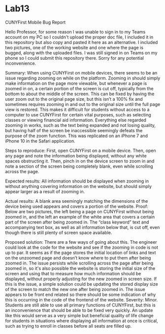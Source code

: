 # Lab13

CUNYFirst Mobile Bug Report

Hello Professor, for some reason I was unable to sign in to my Teams account on my PC so I couldn't upload the proper doc file, I included it in this repository but also copy and pasted it here as an alternative. I included two pictures, one of the working website and one where the page is bugged, along with the uploaded files. I was still signed in on Teams on my phone so I could submit this repository there. Sorry for any potential inconvenience. 

Summary: When using CUNYFirst on mobile devices, there seems to be an issue regarding zooming on while on the platform. Zooming in should simply make information on the page more viewable, but whenever a page is zoomed in on, a certain portion of the screen is cut off, typically from the bottom to about the middle of the screen. This can be fixed by having the user zoom out to the original page size, but this isn’t a 100% fix and sometimes requires zooming in and out to the original size until the full page view is restored. This makes it difficult for students without access to a computer to use CUNYFirst for certain vital purposes, such as selecting classes or viewing financial aid information. Everything else regarded zooming in works, such as the text being expanded and not losing quality, but having half of the screen be inaccessible seemingly defeats the purpose of the zoom function. This was replicated on an iPhone 7 and iPhone 10 in the Safari application.

Steps to reproduce: First, open CUNYFirst on a mobile device. Then, open any page and note the information being displayed, without any white spaces obstructing it. Then, pinch in on the device screen to zoom in and note a section of the screen being completely blank, even while scrolling across the page.

Expected results: All information should be displayed when zooming in without anything covering information on the website, but should simply appear larger as a result of zooming in.

Actual results: A blank area seemingly matching the dimensions of the device being used appears and covers a portion of the website.
Proof: Below are two pictures, the left being a page on CUNYFirst without being zoomed in, and the left an example of the white area that covers a certain part of the screen after being zoomed in. The “class keyword” text and accompanying text box, as well as all information below that, is cut off, even though there is still plenty of screen space available.

Proposed solution: There are a few ways of going about this. The engineer could look at the code for the website and see if the zooming in code is not up to par. It seems as if the page stores the initial location of links and text on the unzoomed page and doesn’t know where to put them after being zoomed in. The issue persists while scrolling across the page after being zoomed in, so it's also possible the website is storing the initial size of the screen and using that to measure how much information should be displayed, without properly adjusting for the new zoomed in screen size. If this is the issue, a simple solution could be updating the stored display size of the screen to match the new one after being zoomed in. The issue appears to be front end related so there should be some indication of why this is occurring in the code of the frontend of the website.
Severity: Minor. Students are still able to use all primary functions of CUNYFirst, but this is an inconvenience that should be able to be fixed very quickly. An update like this would serve as a very simple but beneficial quality of life change for students in situations where displaying all information at once is critical, such as trying to enroll in classes before all seats are filled up.
 
